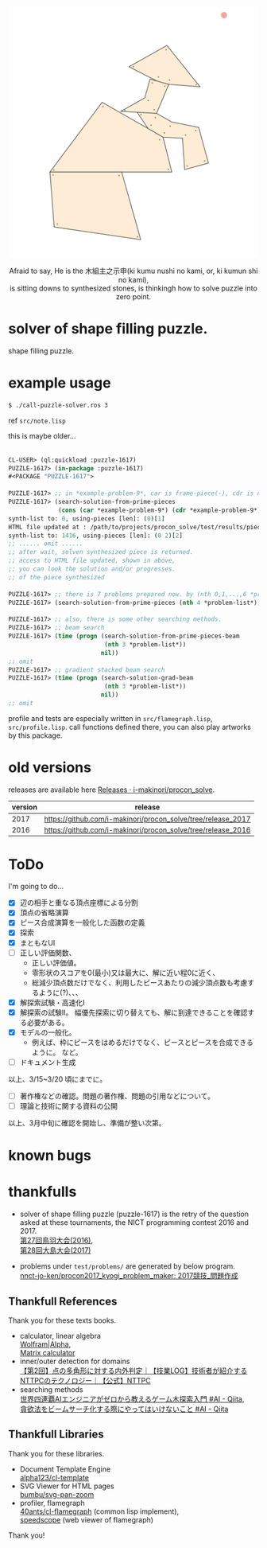 
<center>

![木組主之示申(ki kumu nushi no kami, or, ki kumun shi no kami)](./0kikunumushinokami.svg)

Afraid to say, He is the 木組主之示申(ki kumu nushi no kami, or, ki kumun shi no kami),  
is sitting downs to synthesized stones, is thinkingh how to solve puzzle into zero point.

<!--
```lisp
> ;; at the commit of 2fbb752, and spent the times day and night.
> (write-piece-list-as-html
              (list (nth 42
                         (all-synthesizeable-patterns-of-piece-to-piece
                          (nth 2
                               (all-synthesizeable-patterns-of-piece-to-piece
                                (nth 5 *example-problem-9*)
                                (nth 3 *example-problem-9*)))
                          (nth 49
                               (all-synthesizeable-patterns-of-piece-to-piece
                                (nth 1 *example-problem-10*)
                                (nth 1 (all-synthesizeable-patterns-of-piece-to-piece (nth 9 *example-problem-10*) (nth 8 *example-problem-10*)))))))))
```
-->

</center>

# solver of shape filling puzzle.


shape filling puzzle.


# example usage

```sh
$ ./call-puzzle-solver.ros 3 
```
<!--
todo: not by number, by problem file name.
-->

ref `src/note.lisp`

this is maybe older...

```lisp

CL-USER> (ql:quickload :puzzle-1617)
PUZZLE-1617> (in-package :puzzle-1617)
#<PACKAGE "PUZZLE-1617">

PUZZLE-1617> ;; in *example-problem-9*, car is frame-piece(-), cdr is noneframe-piece(+)
PUZZLE-1617> (search-solution-from-prime-pieces
              (cons (car *example-problem-9*) (cdr *example-problem-9*)))
synth-list to: 0, using-pieces [len]: (0)[1]
HTML file updated at : /path/to/projects/procon_solve/test/results/piece-list.html 
synth-list to: 1416, using-pieces [len]: (0 2)[2]
;; ...... omit ......
;; after wait, solven synthesized piece is returned.
;; access to HTML file updated, shown in above, 
;; you can look the solution and/or progresses. 
;; of the piece synthesized

PUZZLE-1617> ;; there is 7 problems prepared now. by (nth 0,1,...,6 *problem-list*), e.x.
PUZZLE-1617> (search-solution-from-prime-pieces (nth 4 *problem-list*))

PUZZLE-1617> ;; also, there is some other searching methods.
PUZZLE-1617> ;; beam search
PUZZLE-1617> (time (progn (search-solution-from-prime-pieces-beam
                           (nth 3 *problem-list*))
                          nil))
;; omit
PUZZLE-1617> ;; gradient stacked beam search
PUZZLE-1617> (time (progn (search-solution-grad-beam
                           (nth 3 *problem-list*))
                          nil))
;; omit

```

profile and tests are especially written in `src/flamegraph.lisp`, `src/profile.lisp`.
call functions defined there, you can also play artworks by this package.




# old versions

releases are available here [Releases · i-makinori/procon_solve](https://github.com/i-makinori/procon_solve/releases/).

| version | release                                                      |
|---------|--------------------------------------------------------------|
| 2017    | https://github.com/i-makinori/procon_solve/tree/release_2017 |
| 2016    | https://github.com/i-makinori/procon_solve/tree/release_2016 |


# ToDo

I'm going to do...

- [X] 辺の相手と重なる頂点座標による分割
- [X] 頂点の省略演算
- [X] ピース合成演算を一般化した函数の定義
- [X] 探索
- [X] まともなUI
- [ ] 正しい評価関数、
  - 正しい評価値。 
  - 零形状のスコアを0(最小)又は最大に、解に近い程0に近く、
  - 総減少頂点数だけでなく、利用したピースあたりの減少頂点数も考慮するように(?)、、、
- [X] 解探索試験・高速化I
- [X] 解探索の試験II。 幅優先探索に切り替えても、解に到達できることを確認する必要がある。
- [X] モデルの一般化。
  - 例えば、枠にピースをはめるだけでなく、ピースとピースを合成できるように。 など。
- [ ] ドキュメント生成

以上、3/15~3/20 頃にまでに。

- [ ] 著作権などの確認。問題の著作権、問題の引用などについて。
- [ ] 理論と技術に関する資料の公開

以上、3月中旬に確認を開始し、準備が整い次第。


# known bugs



# thankfulls 

- solver of shape filling puzzle (puzzle-1617) is the retry of the question asked at these tournaments, the NICT programming contest 2016 and 2017.  
  [第27回鳥羽大会(2016)](https://www.procon.gr.jp/?page_id=59141),  
  [第28回大島大会(2017)](https://www.procon.gr.jp/?page_id=59121)  

- problems under `test/problems/` are generated by below program.  
  [nnct-jo-ken/procon2017_kyogi_problem_maker: 2017競技_問題作成](https://github.com/nnct-jo-ken/procon2017_kyogi_problem_maker/)


## Thankfull References

Thank you for these texts books.

- calculator, linear algebra  
  [Wolfram|Alpha](https://www.wolframalpha.com/),  
  [Matrix calculator](https://matrixcalc.org/)  
- inner/outer detection for domains  
  [【第2回】点の多角形に対する内外判定｜【技業LOG】技術者が紹介するNTTPCのテクノロジー｜【公式】NTTPC](https://www.nttpc.co.jp/technology/number_algorithm.html)
- searching methods  
  [世界四連覇AIエンジニアがゼロから教えるゲーム木探索入門 #AI - Qiita](https://qiita.com/thun-c/items/058743a25c37c87b8aa4),  
  [貪欲法をビームサーチ化する際にやってはいけないこと #AI - Qiita](https://qiita.com/thun-c/items/15c4b73d288098a6e6cd)  


## Thankfull Libraries

Thank you for these libraries.

- Document Template Engine  
  [alpha123/cl-template](https://github.com/alpha123/cl-template/)
- SVG Viewer for HTML pages  
  [bumbu/svg-pan-zoom](https://github.com/bumbu/svg-pan-zoom)
- profiler, flamegraph  
  [40ants/cl-flamegraph](https://github.com/40ants/cl-flamegraph) (common lisp implement),  
  [speedscope](https://www.speedscope.app/) (web viewer of flamegraph)  


Thank you!
